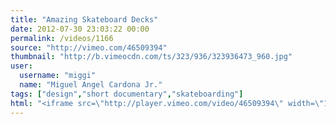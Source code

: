```yaml
---
title: "Amazing Skateboard Decks"
date: 2012-07-30 23:03:22 00:00
permalink: /videos/1166
source: "http://vimeo.com/46509394"
thumbnail: "http://b.vimeocdn.com/ts/323/936/323936473_960.jpg"
user:
  username: "miggi"
  name: "Miguel Angel Cardona Jr."
tags: ["design","short documentary","skateboarding"]
html: "<iframe src=\"http://player.vimeo.com/video/46509394\" width=\"1280\" height=\"720\" frameborder=\"0\" webkitAllowFullScreen mozallowfullscreen allowFullScreen></iframe>"
---
```


